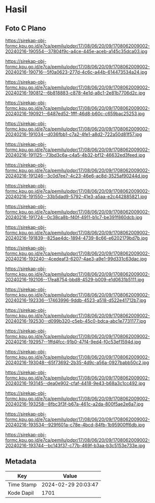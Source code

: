 # Hasil

## Foto C Plano

https://sirekap-obj-formc.kpu.go.id/e7ca/pemilu/pdpr/17/08/06/20/09/1708062009002-20240216-190554--37804f9c-a4ce-445e-aceb-a145c35dca03.jpg

https://sirekap-obj-formc.kpu.go.id/e7ca/pemilu/pdpr/17/08/06/20/09/1708062009002-20240216-190716--5f0a0623-277d-4c6c-a44b-614473534a24.jpg

https://sirekap-obj-formc.kpu.go.id/e7ca/pemilu/pdpr/17/08/06/20/09/1708062009002-20240216-190812--6b818883-c878-4e1d-a8c1-2e81b7706d2c.jpg

https://sirekap-obj-formc.kpu.go.id/e7ca/pemilu/pdpr/17/08/06/20/09/1708062009002-20240216-190921--6487ed52-1fff-46d8-b60c-c659bac25253.jpg

https://sirekap-obj-formc.kpu.go.id/e7ca/pemilu/pdpr/17/08/06/20/09/1708062009002-20240216-191034--d036fbb1-c7a2-4fe1-a8d2-722a50d81f57.jpg

https://sirekap-obj-formc.kpu.go.id/e7ca/pemilu/pdpr/17/08/06/20/09/1708062009002-20240216-191125--73bd3c6a-c4a5-4b32-bf12-46632ed3feed.jpg

https://sirekap-obj-formc.kpu.go.id/e7ca/pemilu/pdpr/17/08/06/20/09/1708062009002-20240216-191246--3c0d7ee7-4c23-46e6-ac8d-3525af90244d.jpg

https://sirekap-obj-formc.kpu.go.id/e7ca/pemilu/pdpr/17/08/06/20/09/1708062009002-20240216-191550--33b5dad9-5792-41e3-a5aa-e2c442885821.jpg

https://sirekap-obj-formc.kpu.go.id/e7ca/pemilu/pdpr/17/08/06/20/09/1708062009002-20240216-191724--0c38ca8b-f40f-4911-b1c7-be391f860dcb.jpg

https://sirekap-obj-formc.kpu.go.id/e7ca/pemilu/pdpr/17/08/06/20/09/1708062009002-20240216-191839--825ae4dc-1894-4739-8c66-e6202179bd7b.jpg

https://sirekap-obj-formc.kpu.go.id/e7ca/pemilu/pdpr/17/08/06/20/09/1708062009002-20240216-192240--4cedeaf3-6207-4ae3-a9e1-99d331c63dac.jpg

https://sirekap-obj-formc.kpu.go.id/e7ca/pemilu/pdpr/17/08/06/20/09/1708062009002-20240216-192106--17ea8754-bbd8-4529-b009-e1d0631b5111.jpg

https://sirekap-obj-formc.kpu.go.id/e7ca/pemilu/pdpr/17/08/06/20/09/1708062009002-20240216-192336--17463996-9ddb-4523-a518-d522e41712b7.jpg

https://sirekap-obj-formc.kpu.go.id/e7ca/pemilu/pdpr/17/08/06/20/09/1708062009002-20240216-192530--d099b320-c5eb-45c0-bdca-abc1e7731177.jpg

https://sirekap-obj-formc.kpu.go.id/e7ca/pemilu/pdpr/17/08/06/20/09/1708062009002-20240216-192957--1ffd4fcc-91b0-47f4-9ed4-f0c53ef1594d.jpg

https://sirekap-obj-formc.kpu.go.id/e7ca/pemilu/pdpr/17/08/06/20/09/1708062009002-20240216-193048--65f73692-2b35-4d9c-a56a-0927babb50c2.jpg

https://sirekap-obj-formc.kpu.go.id/e7ca/pemilu/pdpr/17/08/06/20/09/1708062009002-20240216-193145--dea0e902-cfaf-4418-9e43-b68a3c1cc492.jpg

https://sirekap-obj-formc.kpu.go.id/e7ca/pemilu/pdpr/17/08/06/20/09/1708062009002-20240216-193258--8fbc3f3f-b67a-461c-a2da-800f5ae2e6a7.jpg

https://sirekap-obj-formc.kpu.go.id/e7ca/pemilu/pdpr/17/08/06/20/09/1708062009002-20240216-193534--929f601a-c78e-4bcd-84fb-1b95900ff6db.jpg

https://sirekap-obj-formc.kpu.go.id/e7ca/pemilu/pdpr/17/08/06/20/09/1708062009002-20240216-193744--bc143f37-c77b-469f-b3aa-b3c5153e733e.jpg


## Metadata

| Key        | Value               |
| ---------- | ------------------- |
| Time Stamp | 2024-02-29 20:03:47 |
| Kode Dapil | 1701                |



